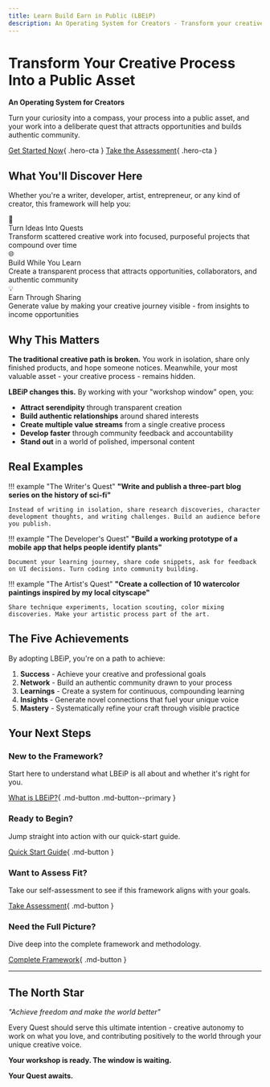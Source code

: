 ```yaml
---
title: Learn Build Earn in Public (LBEiP)
description: An Operating System for Creators - Transform your creative process into a transparent, connected, and compounding journey
---
```


<div class="hero-section" markdown="1">

# Transform Your Creative Process Into a Public Asset

**An Operating System for Creators**

Turn your curiosity into a compass, your process into a public asset, and your work into a deliberate quest that attracts opportunities and builds authentic community.

[Get Started Now](getting-started/what-is-lbeip.md){ .hero-cta }
[Take the Assessment](assessment.md){ .hero-cta }

</div>

## What You'll Discover Here

Whether you're a writer, developer, artist, entrepreneur, or any kind of creator, this framework will help you:

<div class="feature-grid" markdown="1">

<div class="feature-card" markdown="1">
<div class="feature-icon">🎯</div>
<div class="feature-title">Turn Ideas Into Quests</div>
<div class="feature-description">Transform scattered creative work into focused, purposeful projects that compound over time</div>
</div>

<div class="feature-card" markdown="1">
<div class="feature-icon">🌐</div>
<div class="feature-title">Build While You Learn</div>
<div class="feature-description">Create a transparent process that attracts opportunities, collaborators, and authentic community</div>
</div>

<div class="feature-card" markdown="1">
<div class="feature-icon">💡</div>
<div class="feature-title">Earn Through Sharing</div>
<div class="feature-description">Generate value by making your creative journey visible - from insights to income opportunities</div>
</div>

</div>

## Why This Matters

**The traditional creative path is broken.** You work in isolation, share only finished products, and hope someone notices. Meanwhile, your most valuable asset - your creative process - remains hidden.

**LBEiP changes this.** By working with your "workshop window" open, you:

- **Attract serendipity** through transparent creation
- **Build authentic relationships** around shared interests
- **Create multiple value streams** from a single creative process
- **Develop faster** through community feedback and accountability
- **Stand out** in a world of polished, impersonal content

## Real Examples

!!! example "The Writer's Quest"
    **"Write and publish a three-part blog series on the history of sci-fi"**
    
    Instead of writing in isolation, share research discoveries, character development thoughts, and writing challenges. Build an audience before you publish.

!!! example "The Developer's Quest"
    **"Build a working prototype of a mobile app that helps people identify plants"**
    
    Document your learning journey, share code snippets, ask for feedback on UI decisions. Turn coding into community building.

!!! example "The Artist's Quest"
    **"Create a collection of 10 watercolor paintings inspired by my local cityscape"**
    
    Share technique experiments, location scouting, color mixing discoveries. Make your artistic process part of the art.

## The Five Achievements

By adopting LBEiP, you're on a path to achieve:

1. **Success** - Achieve your creative and professional goals
2. **Network** - Build an authentic community drawn to your process
3. **Learnings** - Create a system for continuous, compounding learning
4. **Insights** - Generate novel connections that fuel your unique voice
5. **Mastery** - Systematically refine your craft through visible practice

## Your Next Steps

### New to the Framework?
Start here to understand what LBEiP is all about and whether it's right for you.

[What is LBEiP?](getting-started/what-is-lbeip.md){ .md-button .md-button--primary }

### Ready to Begin?
Jump straight into action with our quick-start guide.

[Quick Start Guide](quick-start.md){ .md-button }

### Want to Assess Fit?
Take our self-assessment to see if this framework aligns with your goals.

[Take Assessment](assessment.md){ .md-button }

### Need the Full Picture?
Dive deep into the complete framework and methodology.

[Complete Framework](framework.md){ .md-button }

---

## The North Star

*"Achieve freedom and make the world better"*

Every Quest should serve this ultimate intention - creative autonomy to work on what you love, and contributing positively to the world through your unique creative voice.

**Your workshop is ready. The window is waiting.**

**Your Quest awaits.**
